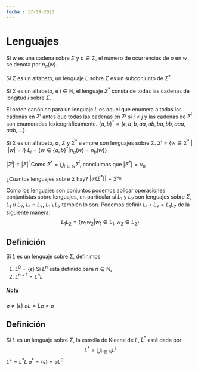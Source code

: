 ```yaml
---
fecha : 17-08-2023
---
```

# Lenguajes

Si $w$ es una cadena sobre $\Sigma$ y $\sigma \in \Sigma$, el número de ocurrencias de $\sigma$ en $w$ se denota por $n_\sigma(w)$.

Si $\Sigma$ es un alfabeto, un lenguaje $L$ sobre $\Sigma$ es un subconjunto de $\Sigma^*$. 

Si $\Sigma$ es un alfabeto, e $i \in \mathbb{N}$, el lenguaje $\Sigma^*$ consta de todas las cadenas de longitud $i$ sobre $\Sigma$.

El orden canónico para un lenguaje $L$ es aquel que enumera a todas las cadenas en $\Sigma^i$ antes que todas las cadenas en $\Sigma^j$ si $i<j$ y las cadenas de $\Sigma^i$ son enumeradas lexicográficamente.
$\{a,b\}^* = \{ \epsilon, a, b, aa, ab, ba, bb, aaa, aab, ...\}$

Si $\Sigma$ es un alfabeto, $\emptyset$, $\Sigma$ y $\Sigma^*$ siempre son lenguajes sobre $\Sigma$.
$\Sigma^i = \{w \in \Sigma^* \ | \ |w|=i\}$ 
$L_i=\{w \in \{a,b\}^*|n_a(w)=n_b(w)\}$ 

$|\Sigma^i| = |\Sigma|^i$ 
Como $\Sigma^*= \bigcup_{i \in \mathbb{N}} \Sigma^i$, concluimos que $|\Sigma^*|=\aleph_0$

¿Cuantos lenguajes sobre $\Sigma$ hay? 
$|\mathcal{P}(\Sigma^*)| = 2^{\aleph_0}$ 


Como los lenguajes son conjuntos podemos aplicar operaciones conjuntistas sobre lenguajes, en particular si $L_1$ y $L_2$ son lenguajes sobre $\Sigma$, $L_1 \cup L_2$, $L_1 \cap L_2$, $L_1 \setminus L_2$ también lo son.
Podemos definir $L_1 \circ L_2 = L_1L_2$ de la siguiente manera:
$$
L_1L_2=\{w_1w_2|w_1 \in L_1, w_2\in L_2 \}
$$
## Definición
Si $L$ es un lenguaje sobre $\Sigma$, definimos
1. $L^0 = \{\epsilon\}$
Si $L^n$ está definido para $n \in \mathbb{N}$,
2. $L^{n+1}=L^nL$

##### Nota
$\varnothing \neq \{\epsilon\}$ 
$\varnothing L = L \varnothing = \varnothing$ 

## Definición
Si $L$ es un lenguaje sobre $\Sigma$, la estrella de Kleene de $L$, $L^*$ está dada por
$$
L^* = \bigcup_{i \in \mathbb{N}} L^i
$$
$L^+ = L^*L$ 
$\varnothing^* = \{\epsilon\} = \varnothing L^0$  
